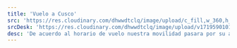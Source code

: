 ```yaml
---
title: 'Vuelo a Cusco'
src: 'https://res.cloudinary.com/dhwwdtclq/image/upload/c_fill,w_360,h_203,ar_16:9/v1719527847/Rectangle_2_rvpdqi.png'
srcDesk: 'https://res.cloudinary.com/dhwwdtclq/image/upload/v1719590101/vuelo_cusco_Mesa_de_trabajo_1_k7p6hn.png'
desc: 'De acuerdo al horario de vuelo nuestra movilidad pasara por su alojamiento y le llevara con dirección al Aeropuerto para el vuelo hacia la ciudad del Cusco. A la salida del Aeropuerto de Cusco un agente nuestro lo esperara con un cartel para trasladarlo a su alojamiento.'
---
```



